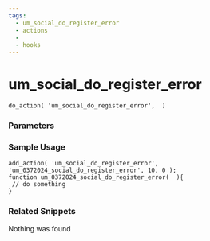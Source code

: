 ```yaml
---
tags: 
  - um_social_do_register_error
  - actions
  - 
  - hooks
---
```

# um\_social\_do\_register\_error

``` php:no-line-numbers
do_action( 'um_social_do_register_error',  )
```
<div class='hook-sep'></div>

### Parameters

<div class='hook-sep'></div>



### Sample Usage

``` php:no-line-numbers
add_action( 'um_social_do_register_error', 'um_0372024_social_do_register_error', 10, 0 );
function um_0372024_social_do_register_error(  ){
 // do something
}
```
<div class='hook-sep'></div>



### Related Snippets

Nothing was found

